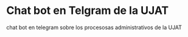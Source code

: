 # Chat bot en Telgram de la UJAT
chat bot en telegram sobre los procesosas administrativos de la UJAT
